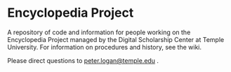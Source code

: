 # Encyclopedia Project

A repository of code and information for people working on the Encyclopedia Project managed by the Digital Scholarship Center at Temple University. For information on procedures and history, see the wiki.

Please direct questions to peter.logan@temple.edu .
